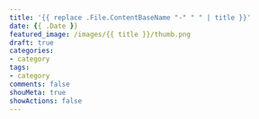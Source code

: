 ```yaml
---
title: '{{ replace .File.ContentBaseName "-" " " | title }}'
date: {{ .Date }}
featured_image: /images/{{ title }}/thumb.png
draft: true
categories:
- category
tags:
- category
comments: false
shouMeta: true
showActions: false
---
```

